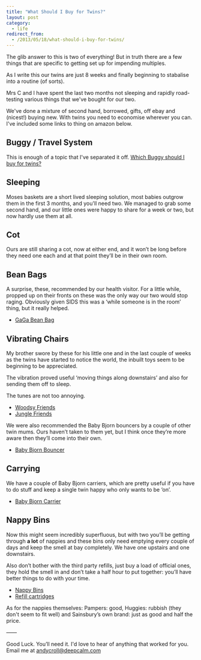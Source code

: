 ```yaml
---
title: "What Should I Buy for Twins?"
layout: post
category:
  - life
redirect_from:
  - /2013/05/18/what-should-i-buy-for-twins/
---
```


The glib answer to this is two of everything! But in truth there are a few things that are specific to getting set up for impending multiples.

As I write this our twins are just 8 weeks and finally beginning to stabalise into a routine (of sorts).

Mrs C and I have spent the last two months not sleeping and rapidly road-testing various things that we've bought for our two.

We've done a mixture of second hand, borrowed, gifts, off ebay and (nicest!) buying new. With twins you need to economise wherever you can. I've included some links to thing on amazon below.

## Buggy / Travel System

This is enough of a topic that I've separated it off. [Which Buggy should I buy for twins?](/2013/05/16/what-buggy-travel-system-should-i-buy-for-twins)

## Sleeping

Moses baskets are a short lived sleeping solution, most babies outgrow them in the first 3 months, and you'll need two. We managed to grab some second hand, and our little ones were happy to share for a week or two, but now hardly use them at all.

## Cot

Ours are still sharing a cot, now at either end, and it won’t be long before they need one each and at that point they’ll be in their own room.

## Bean Bags

A surprise, these, recommended by our health visitor. For a little while, propped up on their fronts on these was the only way our two would stop raging. Obviously given SIDS this was a ‘while someone is in the room’ thing, but it really helped.

* [GaGa Bean Bag](http://www.amazon.co.uk/dp/B00CPPFL8E/ref=nosim?tag=deepcalmcom)

## Vibrating Chairs

My brother swore by these for his little one and in the last couple of weeks as the twins have started to notice the world, the inbuilt toys seem to be beginning to be appreciated.

The vibration proved useful ‘moving things along downstairs’ and also for sending them off to sleep.

The tunes are not too annoying.

* [Woodsy Friends](http://www.amazon.co.uk/dp/B00717LDCE/ref=nosim?tag=deepcalmcom)
* [Jungle Friends](http://www.amazon.co.uk/dp/B001L092JI/ref=nosim?tag=deepcalmcom)

We were also recommended the Baby Bjorn bouncers by a couple of other twin mums. Ours haven’t taken to them yet, but I think once they’re more aware then they’ll come into their own.

* [Baby Bjorn Bouncer](http://www.amazon.co.uk/dp/B001ET6P7I/ref=nosim?tag=deepcalmcom)

## Carrying

We have a couple of Baby Bjorn carriers, which are pretty useful if you have to do stuff and keep a single twin happy who only wants to be ‘on’.

* [Baby Bjorn Carrier](http://www.amazon.co.uk/dp/B0000AQVG5/ref=nosim?tag=deepcalmcom)

## Nappy Bins

Now this might seem incredibly superfluous, but with two you’ll be getting through **a lot** of nappies and these bins only need emptying every couple of days and keep the smell at bay completely. We have one upstairs and one downstairs.

Also don’t bother with the third party refills, just buy a load of official ones, they hold the smell in and don’t take a half hour to put together: you’ll have better things to do with your time.

* [Nappy Bins](http://www.amazon.co.uk/dp/B000UODTXG/ref=nosim?tag=deepcalmcom)
* [Refill cartridges](http://www.amazon.co.uk/dp/B00143XJ7I/ref=nosim?tag=deepcalmcom)

As for the nappies themselves: Pampers: good, Huggies: rubbish (they don't seem to fit well) and Sainsbury’s own brand: just as good and half the price.

——

Good Luck. You’ll need it. I'd love to hear of anything that worked for you. Email me at [andycroll@deepcalm.com](mailto:andycroll@deepcalm.com)
